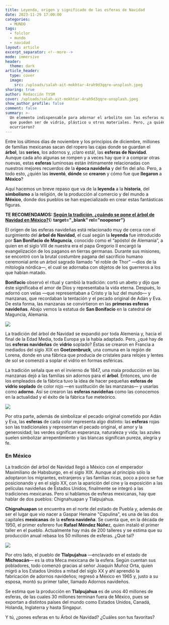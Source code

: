 ```yaml
---
title: Leyenda, origen y significado de las esferas de Navidad
date: 2023-11-29 17:00:00
categories:
  - MUNDO
tags:
  - folclor
  - mundo
  - navidad
layout: article
excerpt_separator: <!--more-->
mode: immersive
header:
  theme: dark
article_header:
  type: cover
  image:
    src: /uploads/salah-ait-mokhtar-4rah9d3qqre-unsplash.jpeg
sharing: true
author: Redacción TYSM
cover: /uploads/salah-ait-mokhtar-4rah9d3qqre-unsplash.jpeg
show_author_profile: false
comment: false
summary: >-
  Un elemento indispensable para adornar el arbolito son las esferas navideñas,
  que pueden ser de vidrio, plástico u otros materiales. Pero, ¿a quién se le
  ocurrieron?
---
```

Entre los últimos días de noviembre y los principios de diciembre, millones de familias mexicanas sacan del ropero las cajas donde se guardan el **árbol**, las **series**, los adornos y, ¡claro está!, las **esferas de Navidad**. Aunque cada año algunas se rompen y a veces hay que ir a comprar otras nuevas, estas **esferas** luminosas están íntimamente relacionadas con nuestros mejores recuerdos de la **época navideña** y del fin del año. Pero, a todo esto, ¿quién las **inventó**, **dónde** se **crearon** y cómo fue que **llegaron** a **México**?

Aquí hacemos un breve repaso que va de la **leyenda** a la **historia**, del **simbolismo** a la religión, de la producción al comercio y del mundo a **México**, donde dos pueblos se han especializado en crear estas fantásticas figuras.

**TE RECOMENDAMOS: [Según la tradición, ¿cuándo se pone el árbol de Navidad en México?](https://blog.tonoysumariachi.com/mexicanisimos/2023/11/28/seg%C3%BAn-la-tradici%C3%B3n-cu%C3%A1ndo-se-pone-el-%C3%A1rbol-de-navidad-en-m%C3%A9xico.html){: target="_blank" rel="noopener"}**

El origen de las esferas navideñas está relacionado muy de cerca con el surgimiento del **árbol de Navidad**, el cual según la **leyenda** fue introducido por&nbsp;**San Bonifacio de Maguncia**, conocido como el “apóstol de Alemania”, a quien en el siglo VIII de nuestra era el papa Gregorio II encargó la evangelización de los paganos en tierras germanas. Durante sus misiones, se encontró con la brutal costumbre pagana del sacrificio humano ceremonial ante un árbol sagrado llamado "el roble de Thor" —dios de la mitología nórdica—, el cual se adornaba con objetos de los guerreros a los que habían matado.

**Bonifacio** observó el ritual y cambió la tradición: cortó un abeto y dijo que éste significaba el amor de Dios y representaba la vida eterna. Después, lo adornó con velas —que representaban a Cristo y la luz del mundo— y manzanas, que recordaban la tentación y el pecado original de Adán y Eva. De esta forma, las manzanas se convirtieron en las&nbsp;**primeras esferas navideñas**. Abajo vemos la estatua de **San Bonifacio** en la catedral de Maguncia, Alemania.

![](https://upload.wikimedia.org/wikipedia/commons/thumb/a/a9/St._Boniface_Statue_at_the_Mainz_Cathedral.jpg/682px-St._Boniface_Statue_at_the_Mainz_Cathedral.jpg)

La tradición del árbol de Navidad se expandió por toda Alemenia y, hacia el final de la Edad Media, toda Europa ya la había adaptado. Pero, ¿qué hay de las **esferas navideñas** de **vidrio** soplado? Éstas se crearon en Francia a mediados del siglo XIX en&nbsp;**Goetzenbruck**, una comuna en la región de Lorena, donde en una fábrica que producía de cristales para relojes y lentes de sol se comenzó a soplar el vidrio en formas esféricas.

La tradición señala que en el invierno de 1847, una mala producción en las manzanas dejó a las familias sin adornos para el **árbol**. Entonces, uno de los empleados de la fábrica tuvo la idea de hacer pequeñas **esferas de vidrio soplado** de color rojo —en sustitución de las manzanas— y usarlas como **adorno**. Así se crearon las&nbsp;**esferas navideñas**&nbsp;como las conocemos en la actualidad y el éxito de la fábrica fue meteórico.

![](https://upload.wikimedia.org/wikipedia/commons/thumb/f/fb/Bolas_navide%C3%B1as.jpg/984px-Bolas_navide%C3%B1as.jpg)

Por otra parte, además de simbolizar el pecado original cometido por Adán y Eva, las **esferas** de cada color representa algo distinto: las&nbsp;**esferas** rojas son las tradicionales y representan el pecado original, el amor y la generosidad; las verdes significan esperanza, naturaleza y vida; las azules suelen simbolizar arrepentimiento y las blancas significan pureza, alegría y fe.

### En México

La tradición del árbol de Navidad llegó a México con el emperador Maximiliano de Habsburgo, en el siglo XIX. Aunque al principio sólo la adoptaron los migrantes, extranjeros y las familias ricas, poco a poco se fue posicionando y en el siglo XX, con la aparición del cine y la exposición a las películas navideñas de Estados Unidos, finalmente se integró a las tradiciones mexicanas. Pero si hablamos de esferas mexicanas, hay que hablar de dos pueblos: Chignahuapan y Tlalpujahua.

**Chignahuapan** se encuentra en el norte del estado de Puebla y, además de ser el lugar que vio nacer a Gaspar Henaine "Capulina", es una de las dos capitales **mexicanas** de la **esfera navideña**. Se cuenta que, en la década de 1950, el primer esferero fue **Rafael Méndez Núñe**z, quien instaló el primer taller en el pueblo. Actualmente hay más de 200 talleres y se estima que su producción anual rebasa los 50 millones de esferas. ¿Qué tal?

![](https://upload.wikimedia.org/wikipedia/commons/thumb/9/9e/Venta_de_esferas_navide%C3%B1as_en_Chignahuapan%2C_Puebla_03.jpg/1024px-Venta_de_esferas_navide%C3%B1as_en_Chignahuapan%2C_Puebla_03.jpg)

Por otro lado, el pueblo de **Tlalpujahua** —enclavado en el estado de **Michoacán**— es la otra Meca mexicana de la esfera. Según cuentan sus pobladores, todo comenzó gracias al señor Joaquín Muñoz Orta, quien migró a los Estados Unidos a mitad del siglo XX y ahí aprendió la fabricación de adornos navideños; regresó a México en 1965 y, justo a su esposa, montó su primer taller, llamado Adornos navideños.

Se estima que la producción en **Tlalpujahua** es de unos 40 millones de esferas, de las cuales 30 millones terminan fuera de México, pues se exportan a distintos países del mundo como Estados Unidos, Canadá, Holanda, Inglaterra y hasta Singapur.

Y tú, ¿pones esferas en tu Árbol de Navidad? ¿Cuáles son tus favoritas?